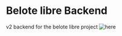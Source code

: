 # Belote libre Backend
v2 backend for the belote libre project ![here](https://github.com/samsja/card_game_deep_rl)

